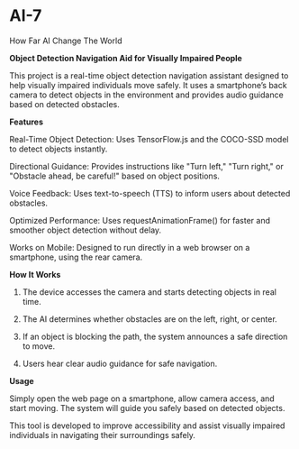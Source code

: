# AI-7
How Far AI Change The World 


**Object Detection Navigation Aid for Visually Impaired People**

This project is a real-time object detection navigation assistant designed to help visually impaired individuals move safely. It uses a smartphone’s back camera to detect objects in the environment and provides audio guidance based on detected obstacles.

**Features**

Real-Time Object Detection: Uses TensorFlow.js and the COCO-SSD model to detect objects instantly.

Directional Guidance: Provides instructions like "Turn left," "Turn right," or "Obstacle ahead, be careful!" based on object positions.

Voice Feedback: Uses text-to-speech (TTS) to inform users about detected obstacles.

Optimized Performance: Uses requestAnimationFrame() for faster and smoother object detection without delay.

Works on Mobile: Designed to run directly in a web browser on a smartphone, using the rear camera.


**How It Works**

1. The device accesses the camera and starts detecting objects in real time.


2. The AI determines whether obstacles are on the left, right, or center.


3. If an object is blocking the path, the system announces a safe direction to move.


4. Users hear clear audio guidance for safe navigation.



**Usage**

Simply open the web page on a smartphone, allow camera access, and start moving. The system will guide you safely based on detected objects.

This tool is developed to improve accessibility and assist visually impaired individuals in navigating their surroundings safely.




